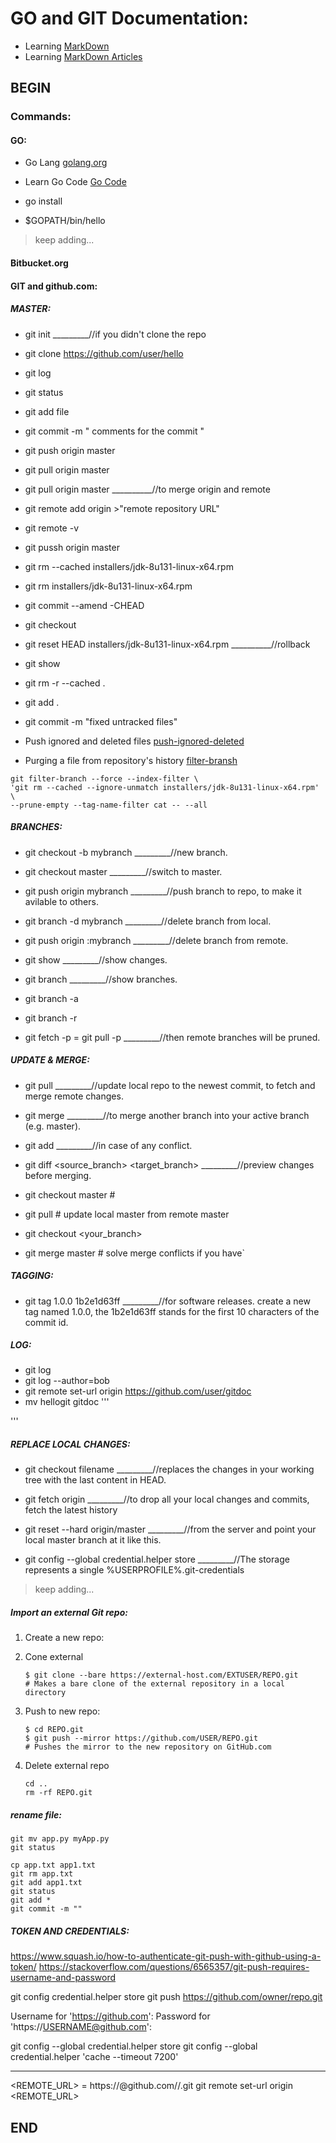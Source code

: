 # GO and GIT Documentation:


* Learning [MarkDown](https://help.github.com/articles/basic-writing-and-formatting-syntax/)
* Learning [MarkDown Articles](https://help.github.com/articles)

## **BEGIN**

### Commands:

#### GO:
* Go Lang [golang.org](https://golang.org/)
* Learn Go Code [Go Code](https://golang.org/doc/code.html)

* go install
* $GOPATH/bin/hello

> keep adding...

#### Bitbucket.org 


#### GIT and github.com:

##### MASTER:

* git init  _________//if you didn't clone the repo

* git clone https://github.com/user/hello

* git log
* git status
* git add file
* git commit -m " comments for the commit "
* git push origin master
* git pull origin master

* git pull origin master __________//to merge origin and remote

* git remote add origin >"remote repository URL"
* git remote -v
* git pussh origin master

* git rm --cached installers/jdk-8u131-linux-x64.rpm
* git rm installers/jdk-8u131-linux-x64.rpm

* git commit --amend -CHEAD

* git checkout
* git reset HEAD installers/jdk-8u131-linux-x64.rpm __________//rollback

* git show
* git rm -r --cached .
* git add .
* git commit -m "fixed untracked files"


* Push ignored and deleted files [push-ignored-deleted](https://stackoverflow.com/questions/33466466/git-still-trying-to-push-ignored-and-deleted-file)
* Purging a file from repository's history [filter-bransh](https://help.github.com/articles/removing-sensitive-data-from-a-repository/)

```
git filter-branch --force --index-filter \
'git rm --cached --ignore-unmatch installers/jdk-8u131-linux-x64.rpm' \
--prune-empty --tag-name-filter cat -- --all
```



##### BRANCHES:

* git checkout -b mybranch  _________//new branch.
* git checkout master       _________//switch to master.
* git push origin mybranch  _________//push branch to repo, to make it avilable to others.
* git branch -d mybranch    _________//delete branch from local.
* git push origin :mybranch	_________//delete branch from remote.

* git show		_________//show changes. 
* git branch		_________//show branches.
* git branch -a
* git branch -r

* git fetch -p = git pull -p  _________//then remote branches will be pruned.



##### UPDATE & MERGE:

* git pull		_________//update local repo to the newest commit, to fetch and merge remote changes.
* git merge <branch>	_________//to merge another branch into your active branch (e.g. master).

* git add <filename>	_________//in case of any conflict.

* git diff <source_branch> <target_branch> 	_________//preview changes before merging.

* git checkout master #
* git pull # update local master from remote master
* git checkout <your_branch>
* git merge master # solve merge conflicts if you have`

##### TAGGING:

* git tag 1.0.0 1b2e1d63ff	_________//for software releases. create a new tag named 1.0.0, the 1b2e1d63ff stands for the first 10 characters of the commit id.


##### LOG:

* git log
* git log --author=bob
* git remote set-url origin https://github.com/user/gitdoc
* mv hellogit gitdoc
'''

'''

##### REPLACE LOCAL CHANGES:

* git checkout filename			_________//replaces the changes in your working tree with the last content in HEAD.
* git fetch origin  			_________//to drop all your local changes and commits, fetch the latest history 
* git reset --hard origin/master	_________//from the server and point your local master branch at it like this.

 
* git config --global credential.helper store  _________//The storage represents a single %USERPROFILE%\.git-credentials

> keep adding...


##### Import an external Git repo:

1. Create a new repo:
   
2. Cone external
   ```
   $ git clone --bare https://external-host.com/EXTUSER/REPO.git
   # Makes a bare clone of the external repository in a local directory
   ```
3. Push to new repo:
   ```
   $ cd REPO.git
   $ git push --mirror https://github.com/USER/REPO.git
   # Pushes the mirror to the new repository on GitHub.com
   ```
4. Delete external repo
   ```
   cd ..
   rm -rf REPO.git
   ```


##### rename file:
```
git mv app.py myApp.py
git status

cp app.txt app1.txt
git rm app.txt
git add app1.txt
git status
git add *
git commit -m ""
```

##### TOKEN AND CREDENTIALS:

https://www.squash.io/how-to-authenticate-git-push-with-github-using-a-token/
https://stackoverflow.com/questions/6565357/git-push-requires-username-and-password


git config credential.helper store
git push https://github.com/owner/repo.git

Username for 'https://github.com': <USERNAME>
Password for 'https://USERNAME@github.com': <PASSWORD>

git config --global credential.helper store
git config --global credential.helper 'cache --timeout 7200'

---

<REMOTE_URL> = https://<TOKEN>@github.com/<username>/<repository>.git
git remote set-url origin <REMOTE_URL>



## **END** ##


 
